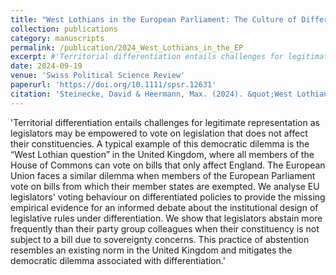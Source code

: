 ```yaml
---
title: "West Lothians in the European Parliament: The Culture of Differentiated Integration"
collection: publications
category: manuscripts
permalink: /publication/2024_West_Lothians_in_the_EP
excerpt: #'Territorial differentiation entails challenges for legitimate representation as legislators may be empowered to vote on legislation that does not affect their constituencies. A typical example of this democratic dilemma is the “West Lothian question” in the United Kingdom, where all members of the House of Commons can vote on bills that only affect England. The European Union faces a similar dilemma when members of the European Parliament vote on bills from which their member states are exempted. We analyse EU legislators' voting behaviour on differentiated policies to provide the missing empirical evidence for an informed debate about the institutional design of legislative rules under differentiation. We show that legislators abstain more frequently than their party group colleagues when their constituency is not subject to a bill due to sovereignty concerns. This practice of abstention resembles an existing norm in the United Kingdom and mitigates the democratic dilemma associated with differentiation.'
date: 2024-09-19
venue: 'Swiss Political Science Review'
paperurl: 'https://doi.org/10.1111/spsr.12631'
citation: 'Steinecke, David & Heermann, Max. (2024). &quot;West Lothians in the European Parliament: The Culture of Differentiated Integration.&quot; <i>Swiss Political Science Review</i>. 30(4). p. 472 – 485.'
---
```


'Territorial differentiation entails challenges for legitimate representation as legislators may be empowered to vote on legislation that does not affect their constituencies. A typical example of this democratic dilemma is the “West Lothian question” in the United Kingdom, where all members of the House of Commons can vote on bills that only affect England. The European Union faces a similar dilemma when members of the European Parliament vote on bills from which their member states are exempted. We analyse EU legislators' voting behaviour on differentiated policies to provide the missing empirical evidence for an informed debate about the institutional design of legislative rules under differentiation. We show that legislators abstain more frequently than their party group colleagues when their constituency is not subject to a bill due to sovereignty concerns. This practice of abstention resembles an existing norm in the United Kingdom and mitigates the democratic dilemma associated with differentiation.'
